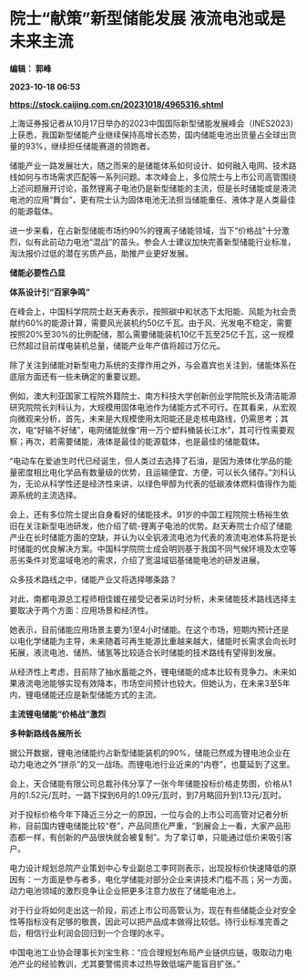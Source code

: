 # 院士“献策”新型储能发展 液流电池或是未来主流
**编辑： 郭峰**

**2023-10-18 06:53**

**https://stock.caijing.com.cn/20231018/4965316.shtml**

上海证券报记者从10月17日举办的2023中国国际新型储能发展峰会（INES2023）上获悉，我国新型储能产业继续保持高增长态势，国内储能电池出货量占全球出货量的93%，继续担任储能赛道的领跑者。

储能产业一路发展壮大，随之而来的是储能体系如何设计、如何融入电网、技术路线如何与市场需求匹配等一系列问题。本次峰会上，多位院士与上市公司高管围绕上述问题展开讨论，虽然锂离子电池仍是新型储能的主流，但是长时储能或是液流电池的应用“舞台”，更有院士认为固体电池无法担当储能重任、液体才是人类最佳的能源载体。

进一步来看，在占新型储能市场约90%的锂离子储能领域，当下“价格战”十分激烈，似有此前动力电池“混战”的苗头。参会人士建议加快完善新型储能行业标准，淘汰报价过低的潜在劣质产品，助推产业更好发展。

**储能必要性凸显**

**体系设计引“百家争鸣”**

在峰会上，中国科学院院士赵天寿表示，按照碳中和状态下太阳能、风能为社会贡献约60%的能源计算，需要风光装机约50亿千瓦。由于风、光发电不稳定，需要按照20%至30%的比例配储，那么需要储能装机10亿千瓦至25亿千瓦，这一规模已然超过目前煤电装机总量，储能产业年产值将超过万亿元。

除了关注到储能对新型电力系统的支撑作用之外，与会嘉宾也关注到，储能体系在底层方面还有一些未确定的重要议题。

例如，澳大利亚国家工程院外籍院士、南方科技大学创新创业学院院长及清洁能源研究院院长刘科认为，大规模用固体电池作为储能方式不可行。在其看来，从宏观向微观来分析，首先，未来是大规模使用太阳能还是走核电路线，仍需思考；其次，电“好输不好储”，电网储能就像“用一万个塑料桶装长江水”，其可行性需要观察；再次，若需要储能，液体是最佳的能源载体，也是最佳的储能载体。

“电动车在爱迪生时代已经诞生，但人类过去选择了石油，是因为液体化学品的能量密度相比电化学品有数量级的优势，且运输便宜、方便，可以长久储存。”刘科认为，无论从科学性还是经济性来讲，以绿色甲醇为代表的低碳液体燃料值得作为能源系统的主流选择。

会上，还有多位院士提出自身看好的储能技术。91岁的中国工程院院士杨裕生依旧在关注新型电池研发，他介绍了硫-锂离子电池的优势。赵天寿院士介绍了储能产业在长时储能方面的空缺，并认为以全钒液流电池为代表的液流电池体系将是长时储能的优良解决方案。中国科学院院士成会明则基于我国不同气候环境及太空等恶劣条件对宽温域电池的需求，介绍了宽温域铝基储能电池的研发进展。

众多技术路线之中，储能产业又将选择哪条路？

对此，南都电源总工程师相佳媛在接受记者采访时分析，未来储能技术路线选择主要取决于两个方面：应用场景和经济性。

她表示，目前储能应用场景主要为1至4小时储能。在这个市场，短期内预计还是以电化学储能为主导，未来随着可再生能源比重越来越大，储能时长需求会向长时拓展，液流电池、储热、储氢等比较适合长时储能的技术路线有望得到发展。

从经济性上考虑，目前除了抽水蓄能之外，锂电储能的成本比较有竞争力。未来如果液流电池能够实现有效降本，市场空间预计也较大。但她认为，在未来3至5年内，锂电储能还应是新型储能方式的主流。

**主流锂电储能“价格战”激烈**

**多种新路线各展所长**

据公开数据，锂电池储能约占新型储能装机的90%，储能已然成为锂电池企业在动力电池之外“拼杀”的又一战场。而锂电池行业近来的“内卷”，也蔓延到了这里。

会上，天合储能有限公司总裁孙伟分享了一张今年储能投标价格走势图，价格从1月的1.52元/瓦时，一路下探到6月的1.09元/瓦时，到7月略回升到1.13元/瓦时。

对于投标价格今年下降近三分之一的原因，一位与会的上市公司高管对记者分析称，目前国内锂电储能比较“卷”，产品同质化严重，“到展会上一看，大家产品形态都一样，有创新的产品很快就会被复制”。为了拿订单，只能通过低价来吸引客户。

电力设计规划总院产业策划中心专业副总工李珂则表示，出现投标价快速降低的原因有：一方面是参与者多，电化学储能对部分企业来讲技术门槛不高；另一方面，动力电池领域的激烈竞争让企业把更多注意力放在了储能电池上。

对于行业将如何走出这一阶段，前述上市公司高管认为，现在有些储能企业对安全性等指标没有足够的敬畏，因此可以把产品成本做得比较低。待行业标准完善之后，相信行业利润会回归到一个合理的水平。

中国电池工业协会理事长刘宝生称：“应合理规划布局产业链供应链，吸取动力电池产业的经验教训，尤其要警惕资本过热导致低端产能盲目扩张。”
